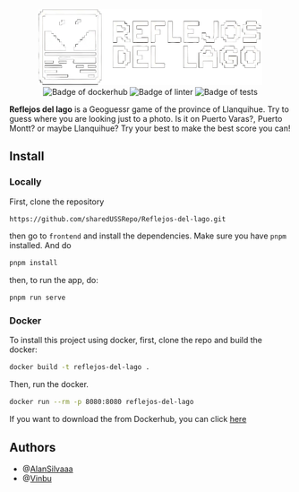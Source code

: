 <div align=center>
  <img src="frontend/src/assets/images/logo.png" alt="Logo of Reflejos del lago" width="400">
</div>

<div align=center>
    <img src="https://github.com/sharedUSSRepo/Reflejos-del-lago/actions/workflows/dockerhub.yml/badge.svg" alt="Badge of dockerhub">
    <img src="https://github.com/sharedUSSRepo/Reflejos-del-lago/actions/workflows/linter.yml/badge.svg" alt="Badge of linter">
    <img src="https://github.com/sharedUSSRepo/Reflejos-del-lago/actions/workflows/tests.yml/badge.svg" alt="Badge of tests">
</div>

**Reflejos del lago** is a Geoguessr game of the province of Llanquihue. Try to guess where you are looking just to a photo. Is it on Puerto Varas?, Puerto Montt? or maybe Llanquihue? Try your best to make the best score you can!

## Install

### Locally
First, clone the repository
```bash
https://github.com/sharedUSSRepo/Reflejos-del-lago.git
```

then go to `frontend` and install the dependencies. Make sure you have `pnpm` installed. And do
```bash
pnpm install
```

then, to run the app, do:
```bash
pnpm run serve
```
### Docker
To install this project using docker, first, clone the repo and build the docker:
```bash
docker build -t reflejos-del-lago .
```

Then, run the docker.
```bash
docker run --rm -p 8080:8080 reflejos-del-lago
```

If you want to download the from Dockerhub, you can click [here](https://hub.docker.com/repository/docker/teg57/reflejos-del-lago/)

## Authors
- @[AlanSilvaaa](https://github.com/AlanSilvaaa)
- @[Vinbu](https://github.com/Vinbu)
